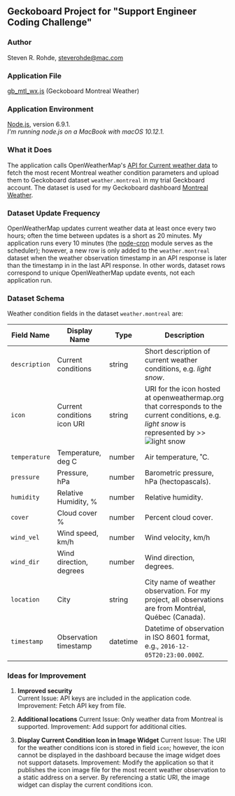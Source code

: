 ## Geckoboard Project for "Support Engineer Coding Challenge"

### Author
Steven R. Rohde, <steverohde@mac.com>
  
  
### Application File
[gb_mtl_wx.js](https://github.com/rohdesr/Geckoboard/blob/master/gb_mtl_wx.js) (Geckoboard Montreal Weather)
  
  
### Application Environment
[Node.js](https://nodejs.org/en/), version 6.9.1.  
_I'm running node.js on a MacBook with macOS 10.12.1._
  
### What it Does
The application calls OpenWeatherMap's [API for Current weather data](http://openweathermap.org/current) to fetch the most recent Montreal weather condition parameters and upload them to Geckoboard dataset `weather.montreal` in my trial Geckboard account. The dataset is used for my Geckoboard dashboard [Montreal Weather](https://share.geckoboard.com/dashboards/WIDSLP54QYJCOVEK).
  
  
### Dataset Update Frequency
OpenWeatherMap updates current weather data at least once every two hours; often the time between updates is a short as 20 minutes. My application runs every 10 minutes (the [node-cron](https://www.npmjs.com/package/node-cron) module serves as the scheduler); however, a new row is only added to the `weather.montreal` dataset when the weather observation timestamp in an API response is later than the timestamp in in the last API response.  In other words, dataset rows correspond to unique OpenWeatherMap update events, not each application run.


### Dataset Schema
Weather condition fields in the dataset `weather.montreal` are:

| Field Name 	| Display Name              	| Type   	| Description                                                                                                                       	|
|--------------	|-----------------------------	|----------	|-------------------------------------------------------------------------------------------------------------------------------------	|
| `description`  	| Current conditions          	| string   	| Short description of current weather conditions, e.g. _light snow_.                                                                 	|
| `icon`         	| Current conditions icon URI 	| string   	| URI for the icon hosted at openweathermap.org that corresponds to the current conditions,   e.g. _light snow_ is represented by >> ![light snow](http://openweathermap.org/img/w/13d.png) 	|
| `temperature`  	| Temperature, deg C          	| number   	| Air temperature, ˚C.                                                                                                                	|
| `pressure`     	| Pressure, hPa               	| number   	| Barometric pressure, hPa (hectopascals).                                                                                                           	|
| `humidity`     	| Relative Humidity, %        	| number   	| Relative humidity.                                                                                                                  	|
| `cover`        	| Cloud cover %               	| number   	| Percent cloud cover.                                                                                                                	|
| `wind_vel`     	| Wind speed, km/h            	| number   	| Wind velocity, km/h                                                                                                                 	|
| `wind_dir`     	| Wind direction, degrees     	| number   	| Wind direction, degrees.                                                                                                             	|
| `location`     	| City                        	| string   	| City name of weather observation.  For my project, all observations are from Montréal, Québec (Canada).                             	|
| `timestamp`    	| Observation timestamp       	| datetime 	| Datetime of observation in ISO 8601 format, e.g., `2016-12-05T20:23:00.000Z`.


### Ideas for Improvement
1. **Improved security**  
Current Issue: API keys are included in the application code.
Improvement: Fetch API key from file.

2. **Additional locations**
Current Issue: Only weather data from Montreal is supported.
Improvement: Add support for additional cities.

3. **Display Current Condition Icon in Image Widget**
Current Issue: The URI for the weather conditions icon is stored in field `icon`; however, the icon cannot be displayed in the dashboard because the image widget does not support datasets.
Improvement: Modify the application so that it publishes the icon image file for the most recent weather observation to a static address on a server.   By referencing a static URI, the image widget can display the current conditions icon.
